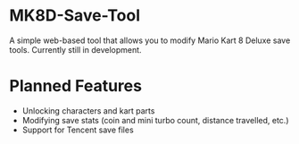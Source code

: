 # MK8D-Save-Tool

A simple web-based tool that allows you to modify Mario Kart 8 Deluxe save tools. Currently still in development.

# Planned Features

- Unlocking characters and kart parts
- Modifying save stats (coin and mini turbo count, distance travelled, etc.)
- Support for Tencent save files
